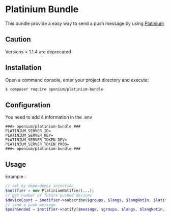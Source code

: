 # Platinium Bundle

This bundle provide a easy way to send a push message by using [Platinium](http://platinium.openium.fr/)

## Caution

Versions < 1.1.4 are deprecated

## Installation

Open a command console, enter your project directory and execute:

```bash
$ composer require openium/platinium-bundle
```

## Configuration

You need to add 4 information in the .env
```
###> openium/platinium-bundle ###
PLATINIUM_SERVER_ID=
PLATINIUM_SERVER_KEY=
PLATINIUM_SERVER_TOKEN_DEV=
PLATINIUM_SERVER_TOKEN_PROD=
###< openium/platinium-bundle ###
```

## Usage

Example :

```php
// set by dependency injection
$notifier = new PlatiniumNotifier(...);
// get number of future pushed devices
$deviceCount = $notifier->subscribe($groups, $langs, $langNotIn, $latitude, $longitude, $tolerance, $radius, $paramsBag, $badgeValue, $newsStand, $sound);
// send a push message
$pushSended = $notifier->notify($message, $groups, $langs, $langNotIn, $latitude, $longitude, $tolerance, $radius);
```